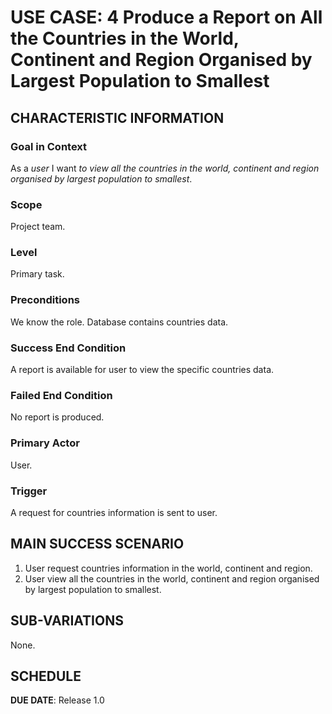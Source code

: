 # USE CASE: 4 Produce a Report on All the Countries in the World, Continent and Region Organised by Largest Population to Smallest

## CHARACTERISTIC INFORMATION

### Goal in Context

As a *user* I want *to view all the countries in the world, continent and region organised by largest population to smallest*.

### Scope

Project team.

### Level

Primary task.

### Preconditions

We know the role.  Database contains countries data.

### Success End Condition

A report is available for user to view the specific countries data.

### Failed End Condition

No report is produced.

### Primary Actor

User.

### Trigger

A request for countries information is sent to user.

## MAIN SUCCESS SCENARIO

1. User request countries information in the world, continent and region.
2. User view all the countries in the world, continent and region organised by largest population to smallest.

## SUB-VARIATIONS

None.

## SCHEDULE

**DUE DATE**: Release 1.0
